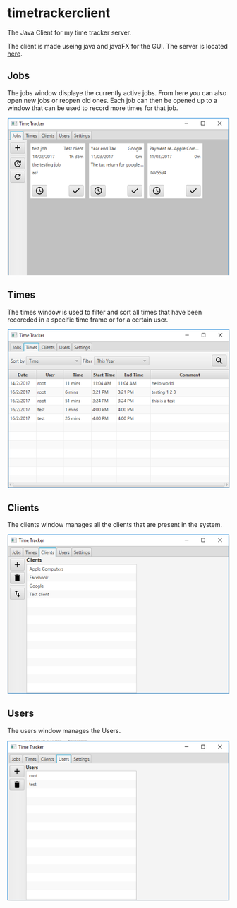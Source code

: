 # timetrackerclient
The Java Client for my time tracker server.

The client is made useing java and javaFX for the GUI. The server is located [here](https://github.com/kelvinmeyer/time-tracker-server).

## Jobs
The jobs window displaye the currently active jobs. From here you can also open new jobs or reopen old ones. Each job can then be opened up to a window that can be used to record more times for that job.

![alt text](https://github.com/kelvinmeyer/timetrackerclient/blob/master/readme%20img/jobs.PNG "Jobs Window")

## Times
The times window is used to filter and sort all times that have been recoreded in a specific time frame or for a certain user.

![alt text](https://github.com/kelvinmeyer/timetrackerclient/blob/master/readme%20img/times.PNG "Times Window")

## Clients
The clients window manages all the clients that are present in the system.

![alt text](https://github.com/kelvinmeyer/timetrackerclient/blob/master/readme%20img/Clients.PNG "Clients Window")

## Users
The users window manages the Users.

![alt text](https://github.com/kelvinmeyer/timetrackerclient/blob/master/readme%20img/Users.PNG "Users Window")
